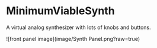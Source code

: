 # MinimumViableSynth

A virtual analog synthesizer with lots of knobs and buttons.

![front panel image](image/Synth Panel.png?raw=true)
